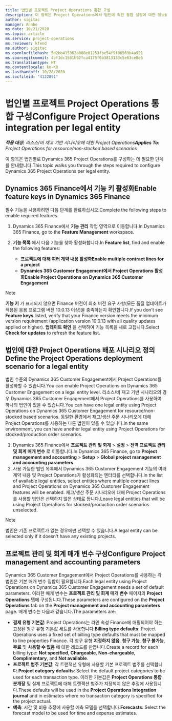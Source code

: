 ```yaml
---
title: 법인별 프로젝트 Project Operations 통합 구성
description: 이 항목은 Project Operations에서 법인에 의한 통합 설정에 대한 정보를 제공합니다.
author: sigitac
manager: Annbe
ms.date: 10/21/2020
ms.topic: article
ms.service: project-operations
ms.reviewer: kfend
ms.author: sigitac
ms.openlocfilehash: 5d2bb415362a088e01253fbe54f9f06569b4a921
ms.sourcegitcommit: 4cf1dc1561b92fca4175f0b3813133c5e63ce8e6
ms.translationtype: HT
ms.contentlocale: ko-KR
ms.lasthandoff: 10/28/2020
ms.locfileid: "4122891"
---
```

# <a name="configure-project-operations-integration-per-legal-entity"></a><span data-ttu-id="91c71-103">법인별 프로젝트 Project Operations 통합 구성</span><span class="sxs-lookup"><span data-stu-id="91c71-103">Configure Project Operations integration per legal entity</span></span> 

<span data-ttu-id="91c71-104">_**적용 대상:** 리소스/비 재고 기반 시나리오에 대한 Project Operations_</span><span class="sxs-lookup"><span data-stu-id="91c71-104">_**Applies To:** Project Operations for resource/non-stocked based scenarios_</span></span>

<span data-ttu-id="91c71-105">이 항목은 법인별로 Dynamics 365 Project Operations를 구성하는 데 필요한 단계를 안내합니다.</span><span class="sxs-lookup"><span data-stu-id="91c71-105">This topic walks you through the steps required to configure Dynamics 365 Project Operations per legal entity.</span></span>

## <a name="enable-feature-keys-in-dynamics-365-finance"></a><span data-ttu-id="91c71-106">Dynamics 365 Finance에서 기능 키 활성화</span><span class="sxs-lookup"><span data-stu-id="91c71-106">Enable feature keys in Dynamics 365 Finance</span></span>

<span data-ttu-id="91c71-107">필수 기능을 사용하려면 다음 단계를 완료하십시오.</span><span class="sxs-lookup"><span data-stu-id="91c71-107">Complete the following steps to enable required features.</span></span>

1. <span data-ttu-id="91c71-108">Dynamics 365 Finance에서 **기능 관리** 작업 영역으로 이동합니다.</span><span class="sxs-lookup"><span data-stu-id="91c71-108">In Dynamics 365 Finance, go to the **Feature Management** workspace.</span></span>
2. <span data-ttu-id="91c71-109">**기능 목록** 에서 다음 기능을 찾아 활성화합니다.</span><span class="sxs-lookup"><span data-stu-id="91c71-109">In **Feature list**, find and enable the following features:</span></span>
  
    - <span data-ttu-id="91c71-110">**프로젝트에 대해 여러 계약 내용 활성화**</span><span class="sxs-lookup"><span data-stu-id="91c71-110">**Enable multiple contract lines for a project**</span></span>
    - <span data-ttu-id="91c71-111">**Dynamics 365 Customer Engagement에서 Project Operations 활성화**</span><span class="sxs-lookup"><span data-stu-id="91c71-111">**Enable Project Operations on Dynamics 365 Customer Engagement**</span></span>

> [!NOTE]
> <span data-ttu-id="91c71-112">**기능 키** 가 표시되지 않으면 Finance 버전이 최소 버전 요구 사항(모든 품질 업데이트가 적용된 응용 프로그램 버전 10.0.13 이상)을 충족하는지 확인합니다.</span><span class="sxs-lookup"><span data-stu-id="91c71-112">If you don't see **Feature keys** listed, verify that your Finance version meets the minimum version requirement (application version 10.0.13 with all quality updates applied or higher).</span></span> <span data-ttu-id="91c71-113">**업데이트 확인** 을 선택하여 기능 목록을 새로 고칩니다.</span><span class="sxs-lookup"><span data-stu-id="91c71-113">Select **Check for updates** to refresh the feature list.</span></span>

## <a name="define-the-project-operations-deployment-scenario-for-a-legal-entity"></a><span data-ttu-id="91c71-114">법인에 대한 Project Operations 배포 시나리오 정의</span><span class="sxs-lookup"><span data-stu-id="91c71-114">Define the Project Operations deployment scenario for a legal entity</span></span>

<span data-ttu-id="91c71-115">법인 수준의 Dynamics 365 Customer Engagement에서 Project Operations를 활성화할 수 있습니다.</span><span class="sxs-lookup"><span data-stu-id="91c71-115">You can enable Project Operations on Dynamics 365 Customer Engagement on a legal entity level.</span></span> <span data-ttu-id="91c71-116">리소스/비 재고 기반 시나리오의 경우 Dynamics 365 Customer Engagement에서 Project Operations를 사용하여 하나의 법인이 있을 수 있습니다.</span><span class="sxs-lookup"><span data-stu-id="91c71-116">You can have one legal entity using Project Operations on Dynamics 365 Customer Engagement for resource/non-stocked based scenarios.</span></span> <span data-ttu-id="91c71-117">동일한 환경에서 재고/생산 주문 시나리오에 대해 Project Operations를 사용하는 다른 법인이 있을 수 있습니다.</span><span class="sxs-lookup"><span data-stu-id="91c71-117">In the same environment, you can have another legal entity using Project Operations for stocked/production order scenarios.</span></span>

1. <span data-ttu-id="91c71-118">Dynamics 365 Finance에서 **프로젝트 관리 및 회계** > **설정** > **전역 프로젝트 관리 및 회계 매개 변수** 로 이동합니다.</span><span class="sxs-lookup"><span data-stu-id="91c71-118">In Dynamics 365 Finance, go to **Project management and accounting** > **Setup** > **Global project management and accounting parameters**.</span></span>
2. <span data-ttu-id="91c71-119">사용 가능한 법인 목록에서 Dynamics 365 Customer Engagement 기능의 여러 계약 내용 및 Project Operations가 활성화되는 엔터티를 선택합니다.</span><span class="sxs-lookup"><span data-stu-id="91c71-119">In the list of available legal entities, select entities where multiple contract lines and Project Operations on Dynamics 365 Customer Engagement features will be enabled.</span></span> <span data-ttu-id="91c71-120">재고/생산 주문 시나리오에 대해 Project Operations를 사용할 법인은 선택하지 않은 상태로 둡니다.</span><span class="sxs-lookup"><span data-stu-id="91c71-120">Leave legal entities that will be using Project Operations for stocked/production order scenarios unselected.</span></span>

> [!NOTE]
> <span data-ttu-id="91c71-121">법인은 기존 프로젝트가 없는 경우에만 선택할 수 있습니다.</span><span class="sxs-lookup"><span data-stu-id="91c71-121">A legal entity can be selected only if it doesn't have any existing projects.</span></span>

## <a name="configure-project-management-and-accounting-parameters"></a><span data-ttu-id="91c71-122">프로젝트 관리 및 회계 매개 변수 구성</span><span class="sxs-lookup"><span data-stu-id="91c71-122">Configure Project management and accounting parameters</span></span>

<span data-ttu-id="91c71-123">Dynamics 365 Customer Engagement에서 Project Operations를 사용하는 각 법인은 기본 매개 변수 집합이 필요합니다.</span><span class="sxs-lookup"><span data-stu-id="91c71-123">Each legal entity using Project Operations on Dynamics 365 Customer Engagement needs a set of default parameters.</span></span> <span data-ttu-id="91c71-124">이러한 매개 변수는 **프로젝트 관리 및 회계 매개 변수** 페이지의 **Project Operations** 탭에 구성됩니다.</span><span class="sxs-lookup"><span data-stu-id="91c71-124">These parameters are configured on the **Project Operations** tab on the **Project management and accounting parameters** page.</span></span> <span data-ttu-id="91c71-125">매개 변수는 다음과 같습니다.</span><span class="sxs-lookup"><span data-stu-id="91c71-125">The parameters are:</span></span>

  - <span data-ttu-id="91c71-126">**결제 유형 기본값**: Project Operations는 라인 속성 Finance에 매핑되어야 하는 고정된 청구 유형 기본값 세트를 사용합니다.</span><span class="sxs-lookup"><span data-stu-id="91c71-126">**Billing type defaults**: Project Operations uses a fixed set of billing type defaults that must be mapped to line properties Finance.</span></span> <span data-ttu-id="91c71-127">각 청구 유형 **지정하지 않음**, **청구 가능**, **청구 불가능**, **무료** 및 **사용할 수 없음** 에 대한 레코드를 만듭니다.</span><span class="sxs-lookup"><span data-stu-id="91c71-127">Create a record for each billing type: **Not specified**, **Chargeable**, **Non-chargeable**, **Complimentary**, and **Not available**.</span></span>
  - <span data-ttu-id="91c71-128">**프로젝트 범주 기본값**: 각 트랜잭션 유형에 사용할 기본 프로젝트 범주를 선택합니다.</span><span class="sxs-lookup"><span data-stu-id="91c71-128">**Project category defaults**: Select the default project categories to be used for each transaction type.</span></span> <span data-ttu-id="91c71-129">이러한 기본값은 **Project Operations 통합 분개장** 및 실제 프로젝트에 대해 트랜잭션 범주가 지정되지 않은 추정에 사용됩니다.</span><span class="sxs-lookup"><span data-stu-id="91c71-129">These defaults will be used in the **Project Operations Integration journal** and in estimates where no transaction category is specified for the project actual.</span></span>
  - <span data-ttu-id="91c71-130">**예측**: 시간 및 비용 추정에 사용할 예측 모델을 선택합니다.</span><span class="sxs-lookup"><span data-stu-id="91c71-130">**Forecasts**: Select the forecast model to be used for time and expense estimates.</span></span>
